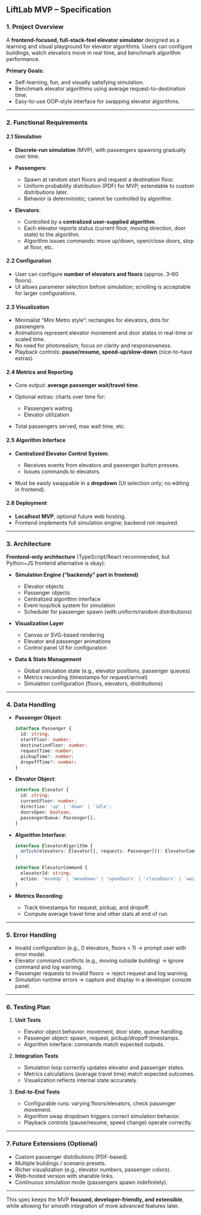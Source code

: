 ## LiftLab MVP – Specification

### 1. **Project Overview**

A **frontend-focused, full-stack-feel elevator simulator** designed as a learning and visual playground for elevator algorithms. Users can configure buildings, watch elevators move in real time, and benchmark algorithm performance.

**Primary Goals:**

* Self-learning, fun, and visually satisfying simulation.
* Benchmark elevator algorithms using average request-to-destination time.
* Easy-to-use OOP-style interface for swapping elevator algorithms.

---

### 2. **Functional Requirements**

#### 2.1 Simulation

* **Discrete-run simulation** (MVP), with passengers spawning gradually over time.
* **Passengers**:

  * Spawn at random start floors and request a destination floor.
  * Uniform probability distribution (PDF) for MVP; extendable to custom distributions later.
  * Behavior is deterministic; cannot be controlled by algorithm.
* **Elevators**:

  * Controlled by a **centralized user-supplied algorithm**.
  * Each elevator reports status (current floor, moving direction, door state) to the algorithm.
  * Algorithm issues commands: move up/down, open/close doors, stop at floor, etc.

#### 2.2 Configuration

* User can configure **number of elevators and floors** (approx. 3–60 floors).
* UI allows parameter selection before simulation; scrolling is acceptable for larger configurations.

#### 2.3 Visualization

* Minimalist “Mini Metro style”: rectangles for elevators, dots for passengers.
* Animations represent elevator movement and door states in real-time or scaled time.
* No need for photorealism; focus on clarity and responsiveness.
* Playback controls: **pause/resume, speed-up/slow-down** (nice-to-have extras).

#### 2.4 Metrics and Reporting

* Core output: **average passenger wait/travel time**.
* Optional extras: charts over time for:

  * Passengers waiting
  * Elevator utilization
* Total passengers served, max wait time, etc.

#### 2.5 Algorithm Interface

* **Centralized Elevator Control System**:

  * Receives events from elevators and passenger button presses.
  * Issues commands to elevators.
* Must be easily swappable in a **dropdown** (UI selection only; no editing in frontend).

#### 2.6 Deployment

* **Localhost MVP**, optional future web hosting.
* Frontend implements full simulation engine; backend not required.

---

### 3. **Architecture**

**Frontend-only architecture** (TypeScript/React recommended, but Python+JS frontend alternative is okay):

* **Simulation Engine (“backendy” part in frontend)**

  * Elevator objects
  * Passenger objects
  * Centralized algorithm interface
  * Event loop/tick system for simulation
  * Scheduler for passenger spawn (with uniform/random distributions)

* **Visualization Layer**

  * Canvas or SVG-based rendering
  * Elevator and passenger animations
  * Control panel UI for configuration

* **Data & State Management**

  * Global simulation state (e.g., elevator positions, passenger queues)
  * Metrics recording (timestamps for request/arrival)
  * Simulation configuration (floors, elevators, distributions)

---

### 4. **Data Handling**

* **Passenger Object**:

  ```ts
  interface Passenger {
    id: string;
    startFloor: number;
    destinationFloor: number;
    requestTime: number;
    pickupTime?: number;
    dropoffTime?: number;
  }
  ```

* **Elevator Object**:

  ```ts
  interface Elevator {
    id: string;
    currentFloor: number;
    direction: 'up' | 'down' | 'idle';
    doorsOpen: boolean;
    passengerQueue: Passenger[];
  }
  ```

* **Algorithm Interface**:

  ```ts
  interface ElevatorAlgorithm {
    onTick(elevators: Elevator[], requests: Passenger[]): ElevatorCommand[];
  }

  interface ElevatorCommand {
    elevatorId: string;
    action: 'moveUp' | 'moveDown' | 'openDoors' | 'closeDoors' | 'wait';
  }
  ```

* **Metrics Recording**:

  * Track timestamps for request, pickup, and dropoff.
  * Compute average travel time and other stats at end of run.

---

### 5. **Error Handling**

* Invalid configuration (e.g., 0 elevators, floors < 1) → prompt user with error modal.
* Elevator command conflicts (e.g., moving outside building) → ignore command and log warning.
* Passenger requests to invalid floors → reject request and log warning.
* Simulation runtime errors → capture and display in a developer console panel.

---

### 6. **Testing Plan**

1. **Unit Tests**

   * Elevator object behavior: movement, door state, queue handling.
   * Passenger object: spawn, request, pickup/dropoff timestamps.
   * Algorithm interface: commands match expected outputs.

2. **Integration Tests**

   * Simulation loop correctly updates elevator and passenger states.
   * Metrics calculations (average travel time) match expected outcomes.
   * Visualization reflects internal state accurately.

3. **End-to-End Tests**

   * Configurable runs: varying floors/elevators, check passenger movement.
   * Algorithm swap dropdown triggers correct simulation behavior.
   * Playback controls (pause/resume, speed change) operate correctly.

---

### 7. **Future Extensions (Optional)**

* Custom passenger distributions (PDF-based).
* Multiple buildings / scenario presets.
* Richer visualization (e.g., elevator numbers, passenger colors).
* Web-hosted version with sharable links.
* Continuous simulation mode (passengers spawn indefinitely).

---

This spec keeps the MVP **focused, developer-friendly, and extensible**, while allowing for smooth integration of more advanced features later.
